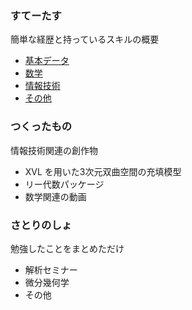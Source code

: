 ### すてーたす
簡単な経歴と持っているスキルの概要
- [基本データ](https://ytanimura.github.io/yotabaito/profile/basic_data)
- [数学](https://ytanimura.github.io/yotabaito/profile/mathematics)
- [情報技術](https://ytanimura.github.io/yotabaito/profile/tech_prof)
- [その他](https://ytanimura.github.io/yotabaito/profile/others)

### つくったもの
情報技術関連の創作物
- XVL を用いた3次元双曲空間の充填模型
- リー代数パッケージ
- 数学関連の動画

### さとりのしょ
勉強したことをまとめただけ
- 解析セミナー
- 微分幾何学
- その他



